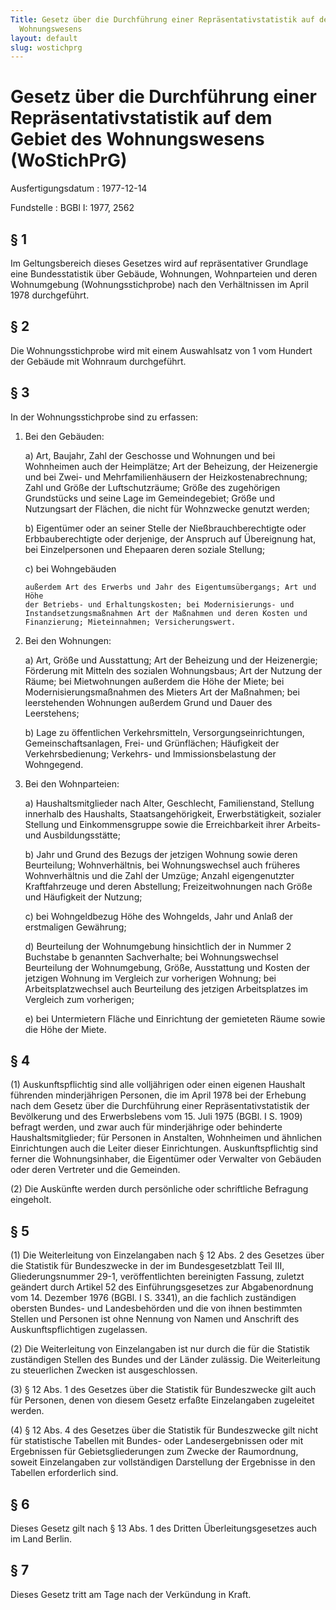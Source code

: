 ```yaml
---
Title: Gesetz über die Durchführung einer Repräsentativstatistik auf dem Gebiet des
  Wohnungswesens
layout: default
slug: wostichprg
---
```


# Gesetz über die Durchführung einer Repräsentativstatistik auf dem Gebiet des Wohnungswesens (WoStichPrG)

Ausfertigungsdatum
:   1977-12-14

Fundstelle
:   BGBl I: 1977, 2562



## § 1

Im Geltungsbereich dieses Gesetzes wird auf repräsentativer Grundlage
eine Bundesstatistik über Gebäude, Wohnungen, Wohnparteien und deren
Wohnumgebung (Wohnungsstichprobe) nach den Verhältnissen im April 1978
durchgeführt.


## § 2

Die Wohnungsstichprobe wird mit einem Auswahlsatz von 1 vom Hundert
der Gebäude mit Wohnraum durchgeführt.


## § 3

In der Wohnungsstichprobe sind zu erfassen:

1.  Bei den Gebäuden:

    a)  Art, Baujahr, Zahl der Geschosse und Wohnungen und bei Wohnheimen auch
        der Heimplätze; Art der Beheizung, der Heizenergie und bei Zwei- und
        Mehrfamilienhäusern der Heizkostenabrechnung; Zahl und Größe der
        Luftschutzräume; Größe des zugehörigen Grundstücks und seine Lage im
        Gemeindegebiet; Größe und Nutzungsart der Flächen, die nicht für
        Wohnzwecke genutzt werden;


    b)  Eigentümer oder an seiner Stelle der Nießbrauchberechtigte oder
        Erbbauberechtigte oder derjenige, der Anspruch auf Übereignung hat,
        bei Einzelpersonen und Ehepaaren deren soziale Stellung;


    c)  bei Wohngebäuden

        außerdem Art des Erwerbs und Jahr des Eigentumsübergangs; Art und Höhe
        der Betriebs- und Erhaltungskosten; bei Modernisierungs- und
        Instandsetzungsmaßnahmen Art der Maßnahmen und deren Kosten und
        Finanzierung; Mieteinnahmen; Versicherungswert.





2.  Bei den Wohnungen:

    a)  Art, Größe und Ausstattung; Art der Beheizung und der Heizenergie;
        Förderung mit Mitteln des sozialen Wohnungsbaus; Art der Nutzung der
        Räume; bei Mietwohnungen außerdem die Höhe der Miete; bei
        Modernisierungsmaßnahmen des Mieters Art der Maßnahmen; bei
        leerstehenden Wohnungen außerdem Grund und Dauer des Leerstehens;


    b)  Lage zu öffentlichen Verkehrsmitteln, Versorgungseinrichtungen,
        Gemeinschaftsanlagen, Frei- und Grünflächen; Häufigkeit der
        Verkehrsbedienung; Verkehrs- und Immissionsbelastung der Wohngegend.





3.  Bei den Wohnparteien:

    a)  Haushaltsmitglieder nach Alter, Geschlecht, Familienstand, Stellung
        innerhalb des Haushalts, Staatsangehörigkeit, Erwerbstätigkeit,
        sozialer Stellung und Einkommensgruppe sowie die Erreichbarkeit ihrer
        Arbeits- und Ausbildungsstätte;


    b)  Jahr und Grund des Bezugs der jetzigen Wohnung sowie deren
        Beurteilung; Wohnverhältnis, bei Wohnungswechsel auch früheres
        Wohnverhältnis und die Zahl der Umzüge; Anzahl eigengenutzter
        Kraftfahrzeuge und deren Abstellung; Freizeitwohnungen nach Größe und
        Häufigkeit der Nutzung;


    c)  bei Wohngeldbezug Höhe des Wohngelds, Jahr und Anlaß der erstmaligen
        Gewährung;


    d)  Beurteilung der Wohnumgebung hinsichtlich der in Nummer 2 Buchstabe b
        genannten Sachverhalte; bei Wohnungswechsel Beurteilung der
        Wohnumgebung, Größe, Ausstattung und Kosten der jetzigen Wohnung im
        Vergleich zur vorherigen Wohnung; bei Arbeitsplatzwechsel auch
        Beurteilung des jetzigen Arbeitsplatzes im Vergleich zum vorherigen;


    e)  bei Untermietern Fläche und Einrichtung der gemieteten Räume sowie die
        Höhe der Miete.








## § 4

(1) Auskunftspflichtig sind alle volljährigen oder einen eigenen
Haushalt führenden minderjährigen Personen, die im April 1978 bei der
Erhebung nach dem Gesetz über die Durchführung einer
Repräsentativstatistik der Bevölkerung und des Erwerbslebens vom 15.
Juli 1975 (BGBl. I S. 1909) befragt werden, und zwar auch für
minderjährige oder behinderte Haushaltsmitglieder; für Personen in
Anstalten, Wohnheimen und ähnlichen Einrichtungen auch die Leiter
dieser Einrichtungen. Auskunftspflichtig sind ferner die
Wohnungsinhaber, die Eigentümer oder Verwalter von Gebäuden oder deren
Vertreter und die Gemeinden.

(2) Die Auskünfte werden durch persönliche oder schriftliche Befragung
eingeholt.


## § 5

(1) Die Weiterleitung von Einzelangaben nach
§ 12 Abs. 2 des Gesetzes über die Statistik für Bundeszwecke
in der im
Bundesgesetzblatt Teil III, Gliederungsnummer 29-1, veröffentlichten
bereinigten Fassung, zuletzt geändert durch Artikel 52 des
Einführungsgesetzes zur Abgabenordnung vom 14. Dezember 1976 (BGBl. I
S. 3341),              an die fachlich zuständigen obersten Bundes-
und Landesbehörden und die von ihnen bestimmten Stellen und Personen
ist ohne Nennung von Namen und Anschrift des Auskunftspflichtigen
zugelassen.

(2) Die Weiterleitung von Einzelangaben ist nur durch die für die
Statistik zuständigen Stellen des Bundes und der Länder zulässig. Die
Weiterleitung zu steuerlichen Zwecken ist ausgeschlossen.

(3)
§ 12 Abs. 1 des Gesetzes über die Statistik für Bundeszwecke
gilt auch für Personen, denen von diesem Gesetz erfaßte Einzelangaben
zugeleitet werden.

(4)
§ 12 Abs. 4 des Gesetzes über die Statistik für Bundeszwecke
gilt nicht für statistische Tabellen mit Bundes- oder
Landesergebnissen oder mit Ergebnissen für Gebietsgliederungen zum
Zwecke der Raumordnung, soweit Einzelangaben zur vollständigen
Darstellung der Ergebnisse in den Tabellen erforderlich sind.


## § 6

Dieses Gesetz gilt nach § 13 Abs. 1 des Dritten Überleitungsgesetzes
auch im Land Berlin.


## § 7

Dieses Gesetz tritt am Tage nach der Verkündung in Kraft.

